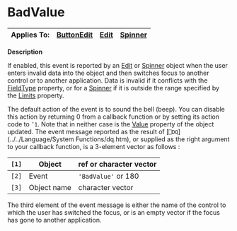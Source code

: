 




<h1 class="heading"><span class="name">BadValue</span></h1>

| Applies To: | [ButtonEdit](./buttonedit.md) | [Edit](./edit.md) | [Spinner](./spinner.md) |
| --- | --- | --- | ---  |


**Description**


If enabled, this event is reported by an [Edit](./edit.md) or [Spinner](./spinner.md) object  when the user enters invalid data into the object and then switches focus to another control or to another application.  Data is invalid if it conflicts with the [FieldType](./fieldtype.md) property, or for a [Spinner](./spinner.md) if it is outside the range specified by the [Limits](./limits.md) property.


The default action of the event is to sound the bell (beep). You can disable this action by returning 0 from a callback function or by setting its action code to `¯1`. Note that in neither case is the [Value](./value.md) property of the object updated. The event message reported as the result of [`⎕DQ`](../../Language/System Functions/dq.htm), or supplied as the right argument to your callback function, is a 3-element vector as follows :


| `[1]` | Object | ref or character vector |
| --- | --- | ---  |
| `[2]` | Event | `'BadValue'` or 180 |
| `[3]` | Object name | character vector |


The third element of the event message is either the name of the control to which the user has switched the focus, or is an empty vector if the focus has gone to another application.



